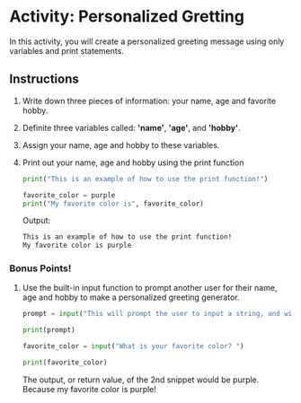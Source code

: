
# Activity: Personalized Gretting

In this activity, you will create a personalized greeting message using only variables and print statements.

## Instructions

1) Write down three pieces of information: your name, age and favorite hobby.
1) Definite three variables called: **'name'**, **'age'**, and **'hobby'**.
1) Assign your name, age and hobby to these variables.
1) Print out your name, age and hobby using the print function

   ```python
   print("This is an example of how to use the print function!")
   ```

   ```python
   favorite_color = purple
   print("My favorite color is", favorite_color)
   ```

    Output:

    ```bash
    This is an example of how to use the print function!
    My favorite color is purple
    ```

### **Bonus Points!**

1) Use the built-in input function to prompt another user for their name, age and hobby to make a personalized greeting generator.

    ```python
    prompt = input("This will prompt the user to input a string, and will assign it to the variable 'prompt'")

    print(prompt)
    ```

    ```python
    favorite_color = input("What is your favorite color? ")

    print(favorite_color)
    ```

    The output, or return value, of the 2nd snippet would be purple. Because my favorite color is purple!
